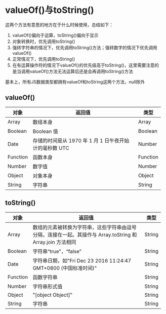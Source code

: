# valueOf()与toString()

这两个方法有意思的地方在于什么时候使用，总结如下：
1. valueOf()偏向于运算，toString()偏向于显示
2. 对象转换时，优先调用toString()
3. 强转字符串的情况下，优先调用toString()方法；强转数字的情况下优先调用valueOf()
4. 正常情况下，优先调用toString()
5. 在有运算操作符的情况下valueOf()的优先级高于toString()，这里需要注意的是当调用valueOf()方法无法运算后还是会再调用toString()方法

基本上，所有JS数据类型都拥有valueOf和toString这两个方法，null除外

## valueOf()

| 对象 | 返回值 | 类型 |
| ------- | ------- |------- |
| Array | 数组本身 | Array |
| Boolean | Boolean 值 | Boolean |
| Date | 存储的时间是从 1970 年 1 月 1 日午夜开始计的毫秒数 UTC | Number |
| Function | 函数本身 | Function |
| Number | 数字值 | Number |
| Object | 对象本身 | Object |
| String | 字符串 | String |

## toString()

| 对象 | 返回值 | 类型 |
| ------- | ------- |------- |
| Array | 数组的元素被转换为字符串，这些字符串由逗号分隔，连接在一起。其操作与 Array.toString 和 Array.join 方法相同 | String |
| Boolean | 字符串“true”，“false” | String |
| Date | 字符串日期，如"Fri Dec 23 2016 11:24:47 GMT+0800 (中国标准时间)" | String |
| Function | 函数字符串 | String |
| Number | 字符串形式值 | String |
| Object | "[object Object]" | String |
| String | 字符串 | String |